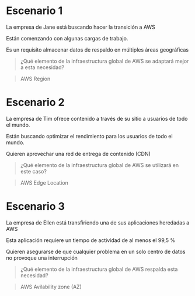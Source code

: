# Escenario 1

La empresa de Jane está buscando hacer la transición a AWS

Están comenzando con algunas cargas de trabajo.

Es un requisito almacenar datos de respaldo en múltiples áreas geográficas

> ¿Qué elemento de la infraestructura global de AWS se adaptará mejor a esta necesidad?

> AWS Region

# Escenario 2

La empresa de Tim ofrece contenido a través de su sitio a usuarios de todo el mundo.

Están buscando optimizar el rendimiento para los usuarios de todo el mundo.

Quieren aprovechar una red de entrega de contenido (CDN)

> ¿Qué elemento de la infraestructura global de AWS se utilizará en este caso?

> AWS Edge Location

# Escenario 3

La empresa de Ellen está transfiriendo una de sus aplicaciones heredadas a AWS

Esta aplicación requiere un tiempo de actividad de al menos el 99,5 %

Quieren asegurarse de que cualquier problema en un solo centro de datos no provoque una interrupción

>¿Qué elemento de la infraestructura global de AWS respalda esta necesidad?

>  AWS Avilability zone (AZ)